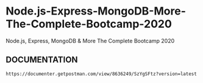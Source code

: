 # Node.js-Express-MongoDB-More-The-Complete-Bootcamp-2020
Node.js, Express, MongoDB &amp; More The Complete Bootcamp 2020

## DOCUMENTATION
`https://documenter.getpostman.com/view/8636249/SzYgSFtz?version=latest`
